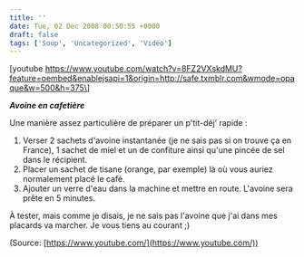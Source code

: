 ```yaml
---
title: ''
date: Tue, 02 Dec 2008 00:50:55 +0000
draft: false
tags: ['Soup', 'Uncategorized', 'Vidéo']
---
```


\[youtube https://www.youtube.com/watch?v=8FZ2VXskdMU?feature=oembed&enablejsapi=1&origin=http://safe.txmblr.com&wmode=opaque&w=500&h=375\]

**_Avoine en cafetière_**

Une manière assez particulière de préparer un p'tit-déj’ rapide :

1.  Verser 2 sachets d'avoine instantanée (je ne sais pas si on trouve ça en France), 1 sachet de miel et un de confiture ainsi qu'une pincée de sel dans le récipient.
2.  Placer un sachet de tisane (orange, par exemple) là où vous auriez normalement placé le café.
3.  Ajouter un verre d'eau dans la machine et mettre en route. L'avoine sera prête en 5 minutes.

À tester, mais comme je disais, je ne sais pas l'avoine que j'ai dans mes placards va marcher. Je vous tiens au courant ;)

(Source: [https://www.youtube.com/](https://www.youtube.com/))